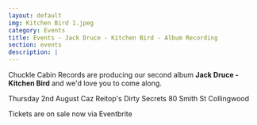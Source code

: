 ```yaml
---
layout: default
img: Kitchen Bird 1.jpeg
category: Events
title: Events - Jack Druce - Kitchen Bird - Album Recording
section: events
description: |
---
```

Chuckle Cabin Records are producing our second album **Jack Druce - Kitchen Bird** and we'd love you to come along.

Thursday 2nd August
Caz Reitop's Dirty Secrets
80 Smith St Collingwood

Tickets are on sale now via Eventbrite 

<div id="eventbrite-widget-container-46923895635"></div>

<script src="https://www.eventbrite.co.uk/static/widgets/eb_widgets.js"></script>

<script type="text/javascript">
var exampleCallback = function() {
console.log('Order complete!');
};

window.EBWidgets.createWidget({
// Required
widgetType: 'checkout',
eventId: '46923895635',
iframeContainerId: 'eventbrite-widget-container-46923895635',

// Optional
iframeContainerHeight: 425,  // Widget height in pixels. Defaults to a minimum of 425px if not provided
onOrderComplete: exampleCallback  // Method called when an order has successfully completed
});
</script>
